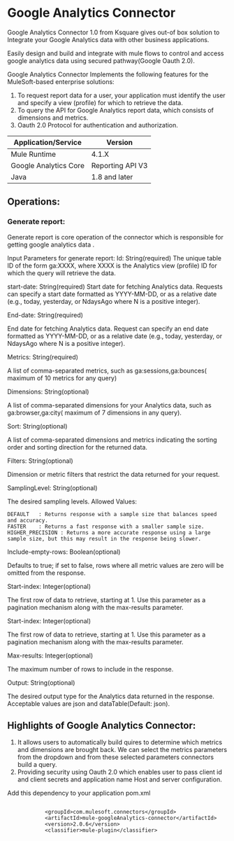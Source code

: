 # Google Analytics Connector

Google Analytics Connector 1.0 from Ksquare gives out-of box solution to Integrate your Google Analytics data with other business applications.


Easily design and build and integrate with mule flows to control and access google analytics data using secured pathway(Google Oauth 2.0).

Google Analytics Connector Implements the following features for the MuleSoft-based enterprise solutions:
1) To request report data for a user, your application must identify the user and specify a view (profile) for which to retrieve the data.
2) To query the API for Google Analytics report data, which consists of dimensions and metrics.
3) Oauth 2.0 Protocol for authentication and authorization.


Application/Service  |	Version
-------------------  | ----------
Mule Runtime	     |  4.1.X
Google Analytics Core|  Reporting API	V3
Java	             |  1.8 and later


## Operations:

### Generate report:
Generate report is core operation of the connector which is responsible for getting google analytics data .

Input Parameters for generate report:
Id: String(required)
The unique table ID of the form ga:XXXX, where XXXX is the Analytics view (profile) ID for which the query will retrieve the data.

start-date: String(required)
Start date for fetching Analytics data. Requests can specify a start date formatted as YYYY-MM-DD, or as a relative date (e.g., today, yesterday, or NdaysAgo where N is a positive integer).

End-date: String(required)

End date for fetching Analytics data. Request can specify an end date formatted as YYYY-MM-DD, or as a relative date (e.g., today, yesterday, or NdaysAgo where N is a positive integer).

Metrics: String(required)

A list of comma-separated metrics, such as ga:sessions,ga:bounces( maximum of 10 metrics for any query) 

Dimensions: String(optional)

A list of comma-separated dimensions for your Analytics data, such as ga:browser,ga:city( maximum of 7 dimensions in any query).

Sort: String(optional)

A list of comma-separated dimensions and metrics indicating the sorting order and sorting direction for the returned data.

Filters: String(optional)

Dimension or metric filters that restrict the data returned for your request.

SamplingLevel: String(optional)

The desired sampling levels. Allowed Values:
  
   	DEFAULT   : Returns response with a sample size that balances speed and accuracy.
	FASTER    : Returns a fast response with a smaller sample size.
    HIGHER_PRECISION : Returns a more accurate response using a large sample size, but this may result in the response being slower.
   

Include-empty-rows: Boolean(optional)

Defaults to true; if set to false, rows where all metric values are zero will be omitted from the response.

Start-index: Integer(optional)

The first row of data to retrieve, starting at 1. Use this parameter as a pagination mechanism along with the max-results parameter.

Start-index: Integer(optional)

The first row of data to retrieve, starting at 1. Use this parameter as a pagination mechanism along with the max-results parameter.


Max-results: Integer(optional)

The maximum number of rows to include in the response.


Output: String(optional)

The desired output type for the Analytics data returned in the response. Acceptable values are json and dataTable(Default: json).

## Highlights of Google Analytics Connector:

1.	It allows users to automatically build quires to determine which metrics and dimensions are brought back. We can select the metrics parameters from the dropdown and from these selected parameters connectors build a query.
2.	Providing security using Oauth 2.0 which enables user to pass client id and client secrets and application name Host and server configuration.


Add this dependency to your application pom.xml
```

            <groupId>com.mulesoft.connectors</groupId>
            <artifactId>mule-googleAnalytics-connector</artifactId>
            <version>2.0.6</version>
            <classifier>mule-plugin</classifier>

```

